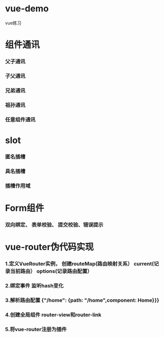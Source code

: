# vue-demo
vue练习
# 组件通讯
### 父子通讯
### 子父通讯
### 兄弟通讯
### 祖孙通讯
### 任意组件通讯

# slot
### 匿名插槽
### 具名插槽
### 插槽作用域

# Form组件
### 双向绑定、 表单校验、 提交校验、错误提示

# vue-router伪代码实现
### 1.定义VueRouter实例， 创建routeMap(路由映射关系） current(记录当前路由） options(记录路由配置）
### 2.绑定事件  监听hash变化
### 3.解析路由配置  {"/home": {path: "/home",component: Home}}}
### 4.创建全局组件  router-view和router-link
### 5.将vue-router注册为插件
